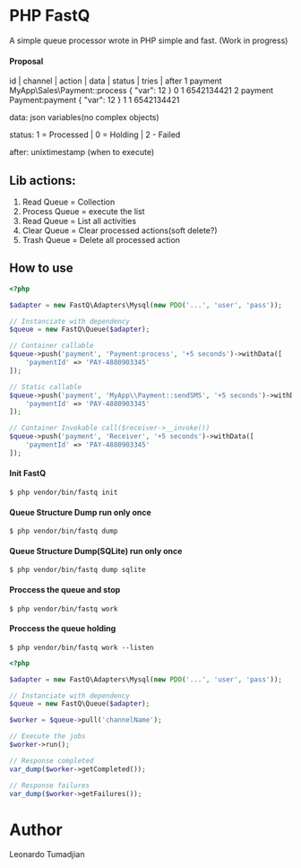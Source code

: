 # PHP FastQ
A simple queue processor wrote in PHP simple and fast. (Work in progress)

#### Proposal

id |   channel 	|               action	                    |      data		| 	status 		| 	tries   |   after
1      payment      MyApp\\Sales\\Payment::process            { "var": 12 }		  0			     1         6542134421
2      payment      Payment:payment                           { "var": 12 }		  1			     1         6542134421

data: json variables(no complex objects)

status: 1 = Processed | 0 = Holding | 2 - Failed

after: unixtimestamp (when to execute)

## Lib actions:

1. Read Queue = Collection
2. Process Queue = execute the list
3. Read Queue = List all activities
4. Clear Queue = Clear processed actions(soft delete?)
5. Trash Queue = Delete all processed action

## How to use

```php
<?php

$adapter = new FastQ\Adapters\Mysql(new PDO('...', 'user', 'pass'));

// Instanciate with dependency
$queue = new FastQ\Queue($adapter);

// Container callable
$queue->push('payment', 'Payment:process', '+5 seconds')->withData([
    'paymentId' => 'PAY-4880903345'
]);

// Static callable
$queue->push('payment', 'MyApp\\Payment::sendSMS', '+5 seconds')->withData([
    'paymentId' => 'PAY-4880903345'
]);

// Container Invokable call($receiver->__invoke())
$queue->push('payment', 'Receiver', '+5 seconds')->withData([
    'paymentId' => 'PAY-4880903345'
]);

```

#### Init FastQ
```
$ php vendor/bin/fastq init
```

#### Queue Structure Dump run only once
```
$ php vendor/bin/fastq dump 
```

#### Queue Structure Dump(SQLite) run only once
```
$ php vendor/bin/fastq dump sqlite
```

#### Proccess the queue and stop
```
$ php vendor/bin/fastq work
```

#### Proccess the queue holding
```
$ php vendor/bin/fastq work --listen
```

```php
<?php

$adapter = new FastQ\Adapters\Mysql(new PDO('...', 'user', 'pass'));

// Instanciate with dependency
$queue = new FastQ\Queue($adapter);

$worker = $queue->pull('channelName');

// Execute the jobs
$worker->run();

// Response completed
var_dump($worker->getCompleted());

// Response failures
var_dump($worker->getFailures());
```

# Author
Leonardo Tumadjian